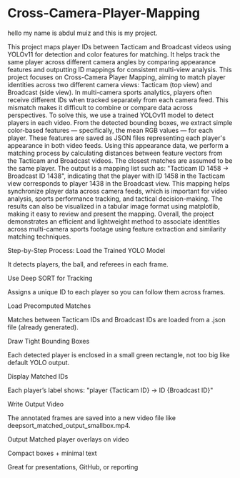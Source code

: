 # Cross-Camera-Player-Mapping
hello my name is abdul muiz and this is my project.

This project maps player IDs between Tacticam and Broadcast videos using YOLOv11 for detection and color features for matching. It helps track the same player across different camera angles by comparing appearance features and outputting ID mappings for consistent multi-view analysis.
This project focuses on Cross-Camera Player Mapping, aiming to match player identities across two different camera views: Tacticam (top view) and Broadcast (side view). In multi-camera sports analytics, players often receive different IDs when tracked separately from each camera feed. This mismatch makes it difficult to combine or compare data across perspectives. To solve this, we use a trained YOLOv11 model to detect players in each video. From the detected bounding boxes, we extract simple color-based features — specifically, the mean RGB values — for each player. These features are saved as JSON files representing each player's appearance in both video feeds. Using this appearance data, we perform a matching process by calculating distances between feature vectors from the Tacticam and Broadcast videos. The closest matches are assumed to be the same player. The output is a mapping list such as: "Tacticam ID 1458 → Broadcast ID 1438", indicating that the player with ID 1458 in the Tacticam view corresponds to player 1438 in the Broadcast view. This mapping helps synchronize player data across camera feeds, which is important for video analysis, sports performance tracking, and tactical decision-making. The results can also be visualized in a tabular image format using matplotlib, making it easy to review and present the mapping. Overall, the project demonstrates an efficient and lightweight method to associate identities across multi-camera sports footage using feature extraction and similarity matching techniques.

Step-by-Step Process:
Load the Trained YOLO Model

It detects players, the ball, and referees in each frame.

Use Deep SORT for Tracking

Assigns a unique ID to each player so you can follow them across frames.

Load Precomputed Matches

Matches between Tacticam IDs and Broadcast IDs are loaded from a .json file (already generated).

Draw Tight Bounding Boxes

Each detected player is enclosed in a small green rectangle, not too big like default YOLO output.

Display Matched IDs

Each player’s label shows:
"player {Tacticam ID} → ID {Broadcast ID}"

Write Output Video

The annotated frames are saved into a new video file like
deepsort_matched_output_smallbox.mp4.

Output
 Matched player overlays on video

Compact boxes + minimal text

Great for presentations, GitHub, or reporting

